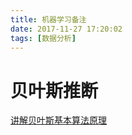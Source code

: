 ```yaml
---
title: 机器学习备注
date: 2017-11-27 17:20:02
tags: [数据分析]
---
```


# 贝叶斯推断
[讲解贝叶斯基本算法原理](http://www.ruanyifeng.com/blog/2011/08/bayesian_inference_part_one.html)

